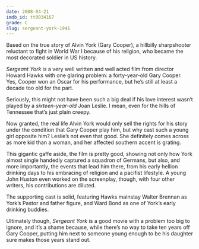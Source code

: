 ```yaml
---
date: 2008-04-21
imdb_id: tt0034167
grade: C
slug: sergeant-york-1941
---
```


Based on the true story of Alvin York (Gary Cooper), a hillbilly sharpshooter reluctant to fight in World War I because of his religion, who became the most decorated soldier in US history.

_Sergeant York_ is a very well written and well acted film from director Howard Hawks with one glaring problem: a forty-year-old Gary Cooper. Yes, Cooper won an Oscar for his performance, but he’s still at least a decade too old for the part.

Seriously, this might not have been such a big deal if his love interest wasn’t played by a _sixteen-year-old_ Joan Leslie. I mean, even for the hills of Tennessee that’s just plain creepy.

Now granted, the real life Alvin York would only sell the rights for his story under the condition that Gary Cooper play him, but why cast such a young girl opposite him? Leslie’s not even that good. She definitely comes across as more kid than a woman, and her affected southern accent is grating.

This gigantic gaffe aside, the film is pretty good, showing not only how York almost single handedly captured a squadron of Germans, but also, and more importantly, the events that lead him there, from his early hellion drinking days to his embracing of religion and a pacifist lifestyle. A young John Huston even worked on the screenplay, though, with four other writers, his contributions are diluted.

The supporting cast is solid, featuring Hawks mainstay Walter Brennan as York’s Pastor and father figure, and Ward Bond as one of York’s early drinking buddies.

Ultimately though, _Sergeant York_ is a good movie with a problem too big to ignore, and it’s a shame because, while there’s no way to take ten years off Gary Cooper, putting him next to someone young enough to be his daughter sure makes those years stand out.
